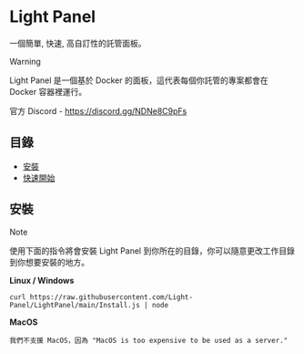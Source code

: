 # Light Panel

一個簡單, 快速, 高自訂性的託管面板。

> [!WARNING]
> Light Panel 是一個基於 Docker 的面板，這代表每個你託管的專案都會在 Docker 容器裡運行。

官方 Discord - https://discord.gg/NDNe8C9pFs

## 目錄

* [安裝](#安裝)
* [快速開始](#快速開始)

## 安裝

> [!NOTE]
> 使用下面的指令將會安裝 Light Panel 到你所在的目錄，你可以隨意更改工作目錄到你想要安裝的地方。

**Linux / Windows**
```
curl https://raw.githubusercontent.com/Light-Panel/LightPanel/main/Install.js | node
```

**MacOS**
```
我們不支援 MacOS，因為 "MacOS is too expensive to be used as a server."
```
